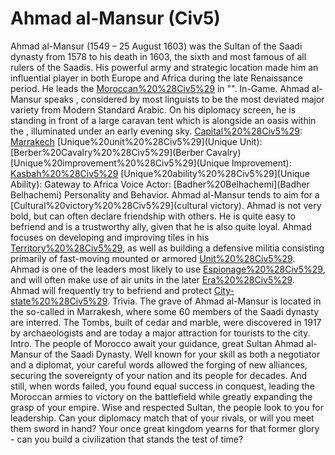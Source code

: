 # Ahmad al-Mansur (Civ5)

Ahmad al-Mansur (1549 – 25 August 1603) was the Sultan of the Saadi dynasty from 1578 to his death in 1603, the sixth and most famous of all rulers of the Saadis. His powerful army and strategic location made him an influential player in both Europe and Africa during the late Renaissance period. He leads the [Moroccan%20%28Civ5%29](Moroccans) in "".
In-Game.
Ahmad al-Mansur speaks , considered by most linguists to be the most deviated major variety from Modern Standard Arabic. On his diplomacy screen, he is standing in front of a large caravan tent which is alongside an oasis within the , illuminated under an early evening sky.
[Capital%20%28Civ5%29](Capital): [Marrakech](Marrakech)
[Unique%20unit%20%28Civ5%29](Unique Unit): [Berber%20Cavalry%20%28Civ5%29](Berber Cavalry)
[Unique%20improvement%20%28Civ5%29](Unique Improvement): [Kasbah%20%28Civ5%29](Kasbah)
[Unique%20ability%20%28Civ5%29](Unique Ability): Gateway to Africa
Voice Actor: [Badher%20Belhachemi](Badher Belhachemi)
Personality and Behavior.
Ahmad al-Mansur tends to aim for a [Cultural%20victory%20%28Civ5%29](cultural victory).
Ahmad is not very bold, but can often declare friendship with others. He is quite easy to befriend and is a trustworthy ally, given that he is also quite loyal.
Ahmad focuses on developing and improving tiles in his [Territory%20%28Civ5%29](territory), as well as building a defensive militia consisting primarily of fast-moving mounted or armored [Unit%20%28Civ5%29](units).
Ahmad is one of the leaders most likely to use [Espionage%20%28Civ5%29](espionage), and will often make use of air units in the later [Era%20%28Civ5%29](eras).
Ahmad will frequently try to befriend and protect [City-state%20%28Civ5%29](city-states).
Trivia.
The grave of Ahmad al-Mansur is located in the so-called in Marrakesh, where some 60 members of the Saadi dynasty are interred. The Tombs, built of cedar and marble, were discovered in 1917 by archaeologists and are today a major attraction for tourists to the city.
Intro.
The people of Morocco await your guidance, great Sultan Ahmad al-Mansur of the Saadi Dynasty. Well known for your skill as both a negotiator and a diplomat, your careful words allowed the forging of new alliances, securing the sovereignty of your nation and its people for decades. And still, when words failed, you found equal success in conquest, leading the Moroccan armies to victory on the battlefield while greatly expanding the grasp of your empire.
Wise and respected Sultan, the people look to you for leadership. Can your diplomacy match that of your rivals, or will you meet them sword in hand? Your once great kingdom yearns for that former glory - can you build a civilization that stands the test of time?